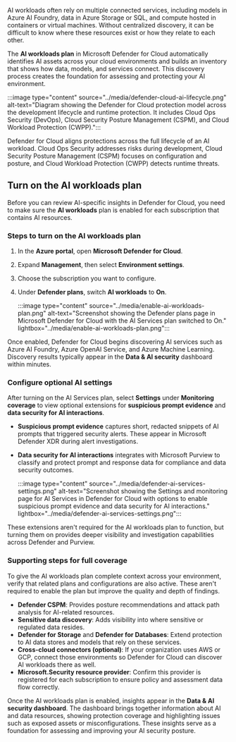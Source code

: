 AI workloads often rely on multiple connected services, including models in Azure AI Foundry, data in Azure Storage or SQL, and compute hosted in containers or virtual machines. Without centralized discovery, it can be difficult to know where these resources exist or how they relate to each other.

The **AI workloads plan** in Microsoft Defender for Cloud automatically identifies AI assets across your cloud environments and builds an inventory that shows how data, models, and services connect. This discovery process creates the foundation for assessing and protecting your AI environment.

:::image type="content" source="../media/defender-cloud-ai-lifecycle.png" alt-text="Diagram showing the Defender for Cloud protection model across the development lifecycle and runtime protection. It includes Cloud Ops Security (DevOps), Cloud Security Posture Management (CSPM), and Cloud Workload Protection (CWPP).":::

Defender for Cloud aligns protections across the full lifecycle of an AI workload. Cloud Ops Security addresses risks during development, Cloud Security Posture Management (CSPM) focuses on configuration and posture, and Cloud Workload Protection (CWPP) detects runtime threats.

## Turn on the AI workloads plan

Before you can review AI-specific insights in Defender for Cloud, you need to make sure the **AI workloads** plan is enabled for each subscription that contains AI resources.

### Steps to turn on the AI workloads plan

1. In the **Azure portal**, open **Microsoft Defender for Cloud**.
1. Expand **Management**, then select **Environment settings**.
1. Choose the subscription you want to configure.
1. Under **Defender plans**, switch **AI workloads** to **On**.

   :::image type="content" source="../media/enable-ai-workloads-plan.png" alt-text="Screenshot showing the Defender plans page in Microsoft Defender for Cloud with the AI Services plan switched to On." lightbox="../media/enable-ai-workloads-plan.png":::

Once enabled, Defender for Cloud begins discovering AI services such as Azure AI Foundry, Azure OpenAI Service, and Azure Machine Learning. Discovery results typically appear in the **Data & AI security** dashboard within minutes.

### Configure optional AI settings

After turning on the AI Services plan, select **Settings** under **Monitoring coverage** to view optional extensions for **suspicious prompt evidence** and **data security for AI interactions**.

- **Suspicious prompt evidence** captures short, redacted snippets of AI prompts that triggered security alerts. These appear in Microsoft Defender XDR during alert investigations.
- **Data security for AI interactions** integrates with Microsoft Purview to classify and protect prompt and response data for compliance and data security outcomes.

   :::image type="content" source="../media/defender-ai-services-settings.png" alt-text="Screenshot showing the Settings and monitoring page for AI Services in Defender for Cloud with options to enable suspicious prompt evidence and data security for AI interactions." lightbox="../media/defender-ai-services-settings.png":::

These extensions aren't required for the AI workloads plan to function, but turning them on provides deeper visibility and investigation capabilities across Defender and Purview.

### Supporting steps for full coverage

To give the AI workloads plan complete context across your environment, verify that related plans and configurations are also active. These aren't required to enable the plan but improve the quality and depth of findings.

- **Defender CSPM**: Provides posture recommendations and attack path analysis for AI-related resources.
- **Sensitive data discovery**: Adds visibility into where sensitive or regulated data resides.
- **Defender for Storage** and **Defender for Databases**: Extend protection to AI data stores and models that rely on these services.
- **Cross-cloud connectors (optional)**: If your organization uses AWS or GCP, connect those environments so Defender for Cloud can discover AI workloads there as well.
- **Microsoft.Security resource provider**: Confirm this provider is registered for each subscription to ensure policy and assessment data flow correctly.

Once the AI workloads plan is enabled, insights appear in the **Data & AI security dashboard**. The dashboard brings together information about AI and data resources, showing protection coverage and highlighting issues such as exposed assets or misconfigurations. These insights serve as a foundation for assessing and improving your AI security posture.
